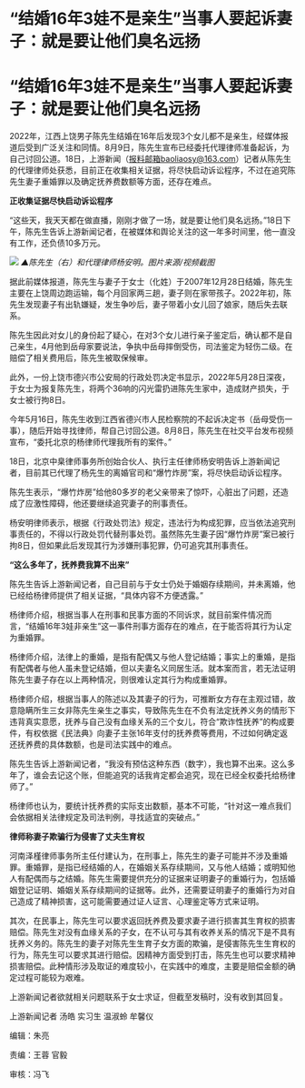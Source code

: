 # “结婚16年3娃不是亲生”当事人要起诉妻子：就是要让他们臭名远扬

# “结婚16年3娃不是亲生”当事人要起诉妻子：就是要让他们臭名远扬

2022年，江西上饶男子陈先生结婚在16年后发现3个女儿都不是亲生，经媒体报道后受到广泛关注和同情。8月9日，陈先生宣布已经委托代理律师准备起诉，为自己讨回公道。18日，上游新闻（报料邮箱baoliaosy@163.com）记者从陈先生的代理律师处获悉，目前正在收集相关证据，将尽快启动诉讼程序，不过在追究陈先生妻子重婚罪以及确定抚养费数额等方面，还存在难点。

**正收集证据尽快启动诉讼程序**

“这些天，我天天都在做直播，刚刚才做了一场，就是要让他们臭名远扬。”18日下午，陈先生告诉上游新闻记者，在被媒体和舆论关注的这一年多时间里，他一直没有工作，还负债10多万元。

![](https://inews.gtimg.com/om_bt/O6Dqoz4u39kNlL67naWzcTwMzVTIUBn_8aWDgKa6pdFgUAA/1000)
_▲陈先生（右）和代理律师杨安明。图片来源/视频截图_

据此前媒体报道，陈先生与妻子于女士（化姓）于2007年12月28日结婚，陈先生主要在上饶周边跑运输，每个月回家两三趟，妻子则在家带孩子。2022年初，陈先生发现妻子有出轨嫌疑，发生争吵后，妻子带着小女儿回了娘家，随后失去联系。

陈先生因此对女儿的身份起了疑心，在对3个女儿进行亲子鉴定后，确认都不是自己亲生，4月他到岳母家要说法，争执中岳母摔倒受伤，司法鉴定为轻伤二级。在赔偿了相关费用后，陈先生被取保候审。

此外，一份上饶市德兴市公安局的行政处罚决定书显示，2022年5月28日深夜，于女士为报复陈先生，将两个36响的闪光雷扔进陈先生家中，造成财产损失，于女士被行拘8日。

今年5月16日，陈先生收到江西省德兴市人民检察院的不起诉决定书（岳母受伤一事），随后开始寻找律师，帮自己讨回公道。8月8日，陈先生在社交平台发布视频宣布，“委托北京的杨律师代理我所有的案件。”

18日，北京中臬律师事务所创始合伙人、执行主任律师杨安明告诉上游新闻记者，目前其已代理了杨先生的离婚官司和“爆竹炸房”案，将尽快启动诉讼程序。

陈先生表示，“爆竹炸房”给他80多岁的老父亲带来了惊吓，心脏出了问题，还造成了应激性障碍，他还要继续追究妻子的刑事责任。

杨安明律师表示，根据《行政处罚法》规定，违法行为构成犯罪，应当依法追究刑事责任的，不得以行政处罚代替刑事处罚。虽然陈先生妻子因“爆竹炸房”案已被行拘8日，但如果此后发现其行为涉嫌刑事犯罪，仍可追究其刑事责任。

**“这么多年了，抚养费我算不出来”**

陈先生告诉上游新闻记者，自己目前与于女士仍处于婚姻存续期间，并未离婚，他已经给杨律师提供了相关证据，“具体内容不方便透露。”

杨律师介绍，根据当事人在刑事和民事方面的不同诉求，就目前案件情况而言，“结婚16年3娃非亲生”这一事件刑事方面存在的难点，在于能否将其行为认定为重婚罪。

杨律师介绍，法律上的重婚，是指有配偶又与他人登记结婚；事实上的重婚，是指有配偶者与他人虽未登记结婚，但以夫妻名义同居生活。就本案而言，若无法证明陈先生妻子存在以上两种情况，则很难认定其行为构成重婚罪。

杨律师介绍，根据当事人的陈述以及其妻子的行为，可推断女方存在主观过错，故意隐瞒所生三女非陈先生亲生之事实，导致陈先生在不负有法定抚养义务的情形下违背真实意愿，抚养与自己没有血缘关系的三个女儿，符合“欺诈性抚养”的构成要件，有权依据《民法典》向妻子主张16年支付的抚养费等费用，不过如何确定返还抚养费的具体数额，也是司法实践中的难点。

陈先生告诉上游新闻记者，“我没有预估这种东西（数字），我也算不出来。这么多年了，谁会去记这个账，但能追究的话我肯定都会追究，现在已经全权委托给杨律师了。”

杨律师也认为，要统计抚养费的实际支出数额，基本不可能，“针对这一难点我们会依据相关法律规定及司法判例，寻找适宜的突破点。”

**律师称妻子欺骗行为侵害了丈夫生育权**

河南泽槿律师事务所主任付建认为，在刑事上，陈先生的妻子可能并不涉及重婚罪。重婚罪，是指已经结婚的人，在婚姻关系存续期间，又与他人结婚；或明知他人有配偶而与之结婚。陈先生需要提供充分的证据来证明妻子的重婚行为，包括婚姻登记证明、婚姻关系存续期间的证据等。此外，还需要证明妻子的重婚行为对自己造成了精神损害，这可能需要通过证人证言、心理鉴定等方式来证明。

其次，在民事上，陈先生可以要求返回抚养费及要求妻子进行损害其生育权的损害赔偿。陈先生对没有血缘关系的子女，在不认可与其有收养关系的情况下是不具有抚养义务的。陈先生的妻子对陈先生生育子女方面的欺骗，是侵害陈先生生育权的行为，陈先生可以要求其进行赔偿。因精神方面受到打击，陈先生也可以要求精神损害赔偿。此种情形涉及取证的难度较小，在实践中的难度，主要是赔偿金额的确定过程可能较为艰难。

上游新闻记者欲就相关问题联系于女士求证，但截至发稿时，没有收到其回复。

上游新闻记者 汤皓 实习生 温淑蛉 牟馨仪

编辑：朱亮

责编：王蓉 官毅

审核：冯飞

